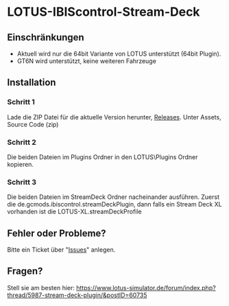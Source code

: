 # LOTUS-IBIScontrol-Stream-Deck

## Einschränkungen
- Aktuell wird nur die 64bit Variante von LOTUS unterstützt (64bit Plugin).
- GT6N wird unterstützt, keine weiteren Fahrzeuge

## Installation
### Schritt 1
Lade die ZIP Datei für die aktuelle Version herunter, [Releases](https://github.com/gcWorld/LOTUS-IBIScontrol-Stream-Deck/releases).
Unter Assets, Source Code (zip)

### Schritt 2
Die beiden Dateien im Plugins Ordner in den LOTUS\Plugins Ordner kopieren.

### Schritt 3
Die beiden Dateien im StreamDeck Ordner nacheinander ausführen. Zuerst die de.gcmods.ibiscontrol.streamDeckPlugin, dann falls ein Stream Deck XL vorhanden ist die LOTUS-XL.streamDeckProfile

## Fehler oder Probleme?
Bitte ein Ticket über "[Issues](https://github.com/gcWorld/LOTUS-IBIScontrol-Stream-Deck/issues)" anlegen.

## Fragen?
Stell sie am besten hier: https://www.lotus-simulator.de/forum/index.php?thread/5987-stream-deck-plugin/&postID=60735
